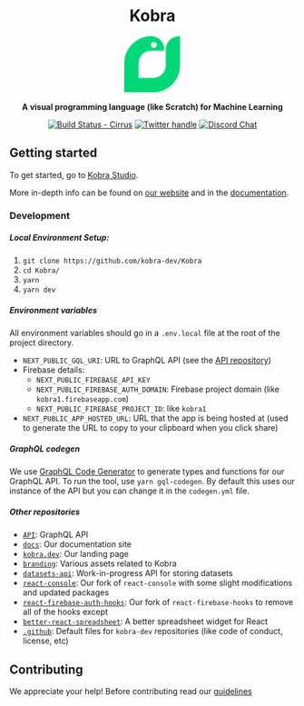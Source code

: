 <div align="center">


<h1> Kobra</h1>
<img src="./.github/logo.svg" alt="drawing" width="100"/>

**A visual programming language (like Scratch) for Machine Learning**


[![Build Status - Cirrus][]][Build status] [![Twitter handle][]][Twitter badge] [![Discord Chat](https://img.shields.io/discord/755660905173483641?logo=discord&style=social)](https://discord.gg/9aaqVWDtJw)



</div>

## Getting started

To get started, go to [Kobra Studio](https://studio.kobra.dev/editor).

More in-depth info can be found on [our website](https://kobra.dev/) and in the [documentation](https://docs.kobra.dev/).


### Development

##### Local Environment Setup:
1. `git clone https://github.com/kobra-dev/Kobra`
2. `cd Kobra/`
3. `yarn`
4. `yarn dev`

##### Environment variables
All environment variables should go in a `.env.local` file at the root of the project directory.
- `NEXT_PUBLIC_GQL_URI`: URL to GraphQL API (see the [API repository](https://github.com/kobra-dev/API))
- Firebase details:
    - `NEXT_PUBLIC_FIREBASE_API_KEY`
    - `NEXT_PUBLIC_FIREBASE_AUTH_DOMAIN`: Firebase project domain (like `kobra1.firebaseapp.com`)
    - `NEXT_PUBLIC_FIREBASE_PROJECT_ID`: like `kobra1`
- `NEXT_PUBLIC_APP_HOSTED_URL`: URL that the app is being hosted at (used to generate the URL to copy to your clipboard when you click share)

##### GraphQL codegen
We use [GraphQL Code Generator](https://github.com/dotansimha/graphql-code-generator) to generate types and functions for our GraphQL API. To run the tool, use `yarn gql-codegen`. By default this uses our instance of the API but you can change it in the `codegen.yml` file.

##### Other repositories
 - [`API`](https://github.com/kobra-dev/API): GraphQL API
 - [`docs`](https://github.com/kobra-dev/docs): Our documentation site
 - [`kobra.dev`](https://github.com/kobra-dev/kobra.dev): Our landing page
 - [`branding`](https://github.com/kobra-dev/branding): Various assets related to Kobra
 - [`datasets-api`](https://github.com/kobra-dev/datasets-api): Work-in-progress API for storing datasets
 - [`react-console`](https://github.com/kobra-dev/react-console): Our fork of `react-console` with some slight modifications and updated packages
 - [`react-firebase-auth-hooks`](https://github.com/kobra-dev/react-firebase-auth-hooks): Our fork of `react-firebase-hooks` to remove all of the hooks except 
 - [`better-react-spreadsheet`](https://github.com/kobra-dev/better-react-spreadsheet): A better spreadsheet widget for React 
 - [`.github`](https://github.com/kobra-dev/.github): Default files for `kobra-dev` repositories (like code of conduct, license, etc)

## Contributing

We appreciate your help!
Before contributing read our [guidelines](https://github.com/kobra-dev/Kobra/blob/dev/CONTRIBUTING.md)


[Build Status - Cirrus]: https://github.com/kobra-dev/Kobra/actions/workflows/ci.yml/badge.svg?branch=dev&event=push
[Build status]: https://github.com/kobra-dev/Kobra/actions
[Twitter badge]: https://twitter.com/intent/follow?screen_name=kobra_dev
[Twitter handle]: https://img.shields.io/twitter/follow/kobra_dev.svg?style=social&label=Follow
[Discord badge]: https://img.shields.io/discord/?label=Discord&style=social
[Discord server]: https://discord.gg/kobra
